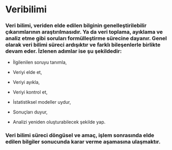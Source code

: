 # Veribilimi
### Veri bilimi, veriden elde edilen bilginin genelleştirilebilir çıkarımlarının araştırılmasıdır. Ya da veri toplama, ayıklama ve analiz etme gibi soruları formülleştirme sürecine dayanır. Genel olarak veri bilimi süreci ardışıktır ve farklı bileşenlerle birlikte devam eder. İzlenen adımlar ise şu şekildedir:

* İlgilenilen soruyu tanımla,

* Veriyi elde et,

* Veriyi ayıkla,

* Veriyi kontrol et,

* İstatistiksel modeller uydur,

* Sonuçları duyur,

* Analizi yeniden oluşturabilecek şekilde yap.

### Veri bilimi süreci döngüsel ve amaç, işlem sonrasında elde edilen bilgiler sonucunda karar verme aşamasına ulaşmaktır.
